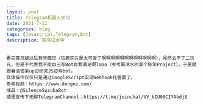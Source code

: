 ```yaml
---
layout: post
title: Telegram机器人学习
date: 2021-7-11
categories: blog
tags: [Javascript,Telegram,Bot]
description: 菜鸟试水中
---
```


    看完赛马娘以后有些魔怔（铃鹿实在是太可爱了啊啊啊啊啊啊啊啊啊啊啊啊），虽然去不了二次元，但是不代表我不能自己写Bot自我满足啊lmao（参考屑清水的某个陈年Project），于是就跟着油管某up边研究JS边写bot。
    具体操作仅仅只是通过GoogleScript实现Webhook托管罢了。
    参考视频：https://www.dengnz.com/
    成品：@SilenceSuzukaBot
    顺便宣传下无聊TelegramChannel：https://t.me/joinchat/VV_kIU00CIYAbdjE